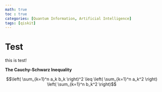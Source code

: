 ```yaml
---
math: true
toc : true
categories: [Quantum Information, Artificial Intelligence]
tags: [qiskit]
---
```

# Test
this is test!





**The Cauchy-Schwarz Inequality**

$$\left( \sum_{k=1}^n a_k b_k \right)^2 \leq \left( \sum_{k=1}^n a_k^2 \right) \left( \sum_{k=1}^n b_k^2 \right)$$
